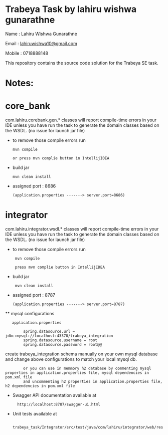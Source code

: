 # Trabeya Task by lahiru wishwa gunarathne
Name   : Lahiru Wishwa Gunarathne

Email  : lahiruwishwa10@gmail.com

Mobile : 0718888148
 
This repository contains the source code solution for the Trabeya SE task.

# Notes: 

# core_bank

com.lahiru.corebank.gen.* classes will report compile-time errors in your IDE unless you have run the task to generate the domain classes based on the WSDL.
(no issue for launch jar file)

* to remove those compile errors run

      mvn compile

      or press mvn complie button in IntellijIDEA

* build jar

      mvn clean install

* assigned port : 8686
         
      (application.properties -------> server.port=8686)

# integrator

com.lahiru.integrator.wsdl.* classes will report compile-time errors in your IDE unless you have run the task to generate the domain classes based on the WSDL.
(no issue for launch jar file)

* to remove those compile errors run

       mvn compile

       press mvn complie button in IntellijIDEA

* build jar

       mvn clean install

* assigned port : 8787

      (application.properties -------> server.port=8787)



** mysql configurations

       application.properties
       
            spring.datasource.url = jdbc:mysql://localhost:43370/trabeya_integration
            spring.datasource.username = root
            spring.datasource.password = root@@

create trabeya_integration schema manually on your own mysql database and change above configurations to match your local mysql db.

            or you can use in memmory h2 database by commenting mysql properties in application.properties file, mysql dependencies in pom.xml file
            and uncommenting h2 properties in application.properties file, h2 dependencies in pom.xml file

* Swagger API documentation available at

        http://localhost:8787/swagger-ui.html
        
* Unit tests available at

        trabeya_task/Integrator/src/test/java/com/lahiru/integrator/web/restful/AccountRestServiceTest.java
